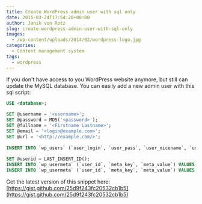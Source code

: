 ```yaml
---
title: Create WordPress admin user with sql only
date: 2015-03-24T17:54:28+00:00
author: Janik von Rotz
slug: create-wordpress-admin-user-with-sql-only
images:
  - /wp-content/uploads/2014/02/wordpress-logo.jpg
categories:
  - Content management system
tags:
  - wordpress
---
```

If you don't have access to you WordPress website anymore, but still can update the MySQL database. You can easily add a new admin user with this sql script:

```sql
USE <database>;
 
SET @username = '<username>';
SET @password = MD5('<password>');
SET @fullname = '<Firstname Lastname>';
SET @email = '<login@example.com>';
SET @url = '<http://example.com/>';
 
INSERT INTO `wp_users` (`user_login`, `user_pass`, `user_nicename`, `user_email`, `user_url`, `user_registered`, `user_status`, `display_name`) VALUES (@username, @password, @fullname, @email, @url, NOW(), '0', @fullname);
 
SET @userid = LAST_INSERT_ID();
INSERT INTO `wp_usermeta` (`user_id`, `meta_key`, `meta_value`) VALUES (@userid, 'wp_capabilities', 'a:1:{s:13:"administrator";s:1:"1";}');
INSERT INTO `wp_usermeta` (`user_id`, `meta_key`, `meta_value`) VALUES (@userid, 'wp_user_level', '10');
```

Get the latest version of this snippet here: [https://gist.github.com/25d9f243fc20532cb1b5](https://gist.github.com/25d9f243fc20532cb1b5)